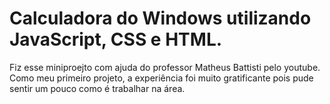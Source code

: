 # Calculadora do Windows utilizando JavaScript, CSS e HTML.
Fiz esse miniproejto com ajuda do professor Matheus Battisti pelo youtube.
Como meu primeiro projeto, a experiência foi muito gratificante pois pude sentir um pouco como é trabalhar na área. 
